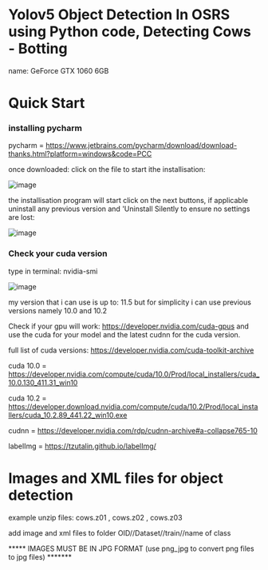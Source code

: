 # Yolov5 Object Detection In OSRS using Python code, Detecting Cows - Botting

name: GeForce GTX 1060 6GB

# Quick Start

### installing pycharm

pycharm = https://www.jetbrains.com/pycharm/download/download-thanks.html?platform=windows&code=PCC

once downloaded: click on the file to start ithe installisation:

![image](https://user-images.githubusercontent.com/81003470/147712917-e0f87af5-9f67-4fff-a490-4e0958a56871.png)

the installisation program will start click on the next buttons, if applicable uninstall any previous version and 'Uninstall Silently to ensure no settings are lost:

![image](https://user-images.githubusercontent.com/81003470/147713017-9786df65-773c-4852-8b0c-f9929938fffd.png)


### Check your cuda version

type in terminal: nvidia-smi

![image](https://user-images.githubusercontent.com/81003470/147712277-5b1fae1d-33b2-4ff0-a4de-19ef762e1b14.png)

my version that i can use is up to: 11.5 but for simplicity i can use previous versions namely 10.0 and 10.2

Check if your gpu will work: https://developer.nvidia.com/cuda-gpus and use the cuda for your model and the latest cudnn for the cuda version.

full list of cuda versions: https://developer.nvidia.com/cuda-toolkit-archive

cuda 10.0 = https://developer.nvidia.com/compute/cuda/10.0/Prod/local_installers/cuda_10.0.130_411.31_win10

cuda 10.2 = https://developer.download.nvidia.com/compute/cuda/10.2/Prod/local_installers/cuda_10.2.89_441.22_win10.exe

cudnn = https://developer.nvidia.com/rdp/cudnn-archive#a-collapse765-10








labelImg = https://tzutalin.github.io/labelImg/


# Images and XML files for object detection
example unzip files: cows.z01 , cows.z02 , cows.z03

add image and xml files to folder OID//Dataset//train//name of class

***** IMAGES MUST BE IN JPG FORMAT (use png_jpg to convert png files to jpg files) *******
